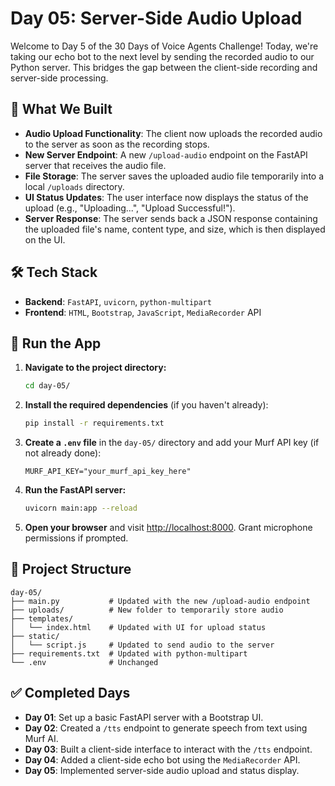 # Day 05: Server-Side Audio Upload

Welcome to Day 5 of the 30 Days of Voice Agents Challenge\! Today, we're taking our echo bot to the next level by sending the recorded audio to our Python server. This bridges the gap between the client-side recording and server-side processing.

## 🧠 What We Built

  - **Audio Upload Functionality**: The client now uploads the recorded audio to the server as soon as the recording stops.
  - **New Server Endpoint**: A new `/upload-audio` endpoint on the FastAPI server that receives the audio file.
  - **File Storage**: The server saves the uploaded audio file temporarily into a local `/uploads` directory.
  - **UI Status Updates**: The user interface now displays the status of the upload (e.g., "Uploading...", "Upload Successful\!").
  - **Server Response**: The server sends back a JSON response containing the uploaded file's name, content type, and size, which is then displayed on the UI.

## 🛠 Tech Stack

  - **Backend**: `FastAPI`, `uvicorn`, `python-multipart`
  - **Frontend**: `HTML`, `Bootstrap`, `JavaScript`, `MediaRecorder` API

## 🚀 Run the App

1.  **Navigate to the project directory:**
    ```bash
    cd day-05/
    ```
2.  **Install the required dependencies** (if you haven't already):
    ```bash
    pip install -r requirements.txt
    ```
3.  **Create a `.env` file** in the `day-05/` directory and add your Murf API key (if not already done):
    ```
    MURF_API_KEY="your_murf_api_key_here"
    ```
4.  **Run the FastAPI server:**
    ```bash
    uvicorn main:app --reload
    ```
5.  **Open your browser** and visit [http://localhost:8000](https://www.google.com/search?q=http://localhost:8000). Grant microphone permissions if prompted.

## 📂 Project Structure

```
day-05/
├── main.py           # Updated with the new /upload-audio endpoint
├── uploads/          # New folder to temporarily store audio
├── templates/
│   └── index.html    # Updated with UI for upload status
├── static/
│   └── script.js     # Updated to send audio to the server
├── requirements.txt  # Updated with python-multipart
└── .env              # Unchanged
```

## ✅ Completed Days

  - **Day 01**: Set up a basic FastAPI server with a Bootstrap UI.
  - **Day 02**: Created a `/tts` endpoint to generate speech from text using Murf AI.
  - **Day 03**: Built a client-side interface to interact with the `/tts` endpoint.
  - **Day 04**: Added a client-side echo bot using the `MediaRecorder` API.
  - **Day 05**: Implemented server-side audio upload and status display.
